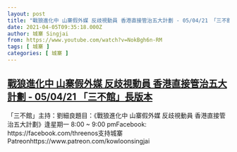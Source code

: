 ```yaml
---
layout: post
title: "戰狼進化中 山寨假外媒 反歧視動員 香港直接管治五大計劃 - 05/04/21 「三不館」長版本"
date: 2021-04-05T09:35:18.000Z
author: 城寨 Singjai
from: https://www.youtube.com/watch?v=NokBgh6n-RM
tags: [ 城寨 ]
categories: [ 城寨 ]
---
```

<!--1617615318000-->
[戰狼進化中 山寨假外媒 反歧視動員 香港直接管治五大計劃 - 05/04/21 「三不館」長版本](https://www.youtube.com/watch?v=NokBgh6n-RM)
------

<div>
「三不館」主持：劉細良題目：《戰狼進化中 山寨假外媒 反歧視動員 香港直接管治五大計劃》逢星期一 8:00 ~ 9:00 pmFacebook: https://facebook.com/threenos支持城寨Patreonhttps://www.patreon.com/kowloonsingjai
</div>
